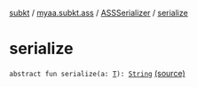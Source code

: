 [subkt](../../index.md) / [myaa.subkt.ass](../index.md) / [ASSSerializer](index.md) / [serialize](./serialize.md)

# serialize

`abstract fun serialize(a: `[`T`](index.md#T)`): `[`String`](https://kotlinlang.org/api/latest/jvm/stdlib/kotlin/-string/index.html) [(source)](https://github.com/Myaamori/SubKt/blob/0.1.19/src/main/kotlin/myaa/subkt/ass/parser.kt#L707)